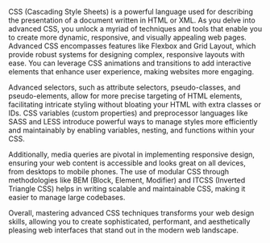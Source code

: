 CSS (Cascading Style Sheets) is a powerful language used for describing the presentation of a document written in HTML or XML. As you delve into advanced CSS, you unlock a myriad of techniques and tools that enable you to create more dynamic, responsive, and visually appealing web pages. Advanced CSS encompasses features like Flexbox and Grid Layout, which provide robust systems for designing complex, responsive layouts with ease. You can leverage CSS animations and transitions to add interactive elements that enhance user experience, making websites more engaging.

Advanced selectors, such as attribute selectors, pseudo-classes, and pseudo-elements, allow for more precise targeting of HTML elements, facilitating intricate styling without bloating your HTML with extra classes or IDs. CSS variables (custom properties) and preprocessor languages like SASS and LESS introduce powerful ways to manage styles more efficiently and maintainably by enabling variables, nesting, and functions within your CSS.

Additionally, media queries are pivotal in implementing responsive design, ensuring your web content is accessible and looks great on all devices, from desktops to mobile phones. The use of modular CSS through methodologies like BEM (Block, Element, Modifier) and ITCSS (Inverted Triangle CSS) helps in writing scalable and maintainable CSS, making it easier to manage large codebases.

Overall, mastering advanced CSS techniques transforms your web design skills, allowing you to create sophisticated, performant, and aesthetically pleasing web interfaces that stand out in the modern web landscape.
